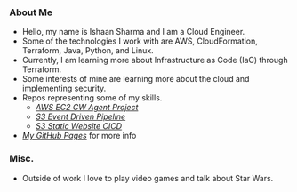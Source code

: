 ### About Me
- Hello, my name is Ishaan Sharma and I am a Cloud Engineer.
- Some of the technologies I work with are AWS, CloudFormation, Terraform, Java, Python, and Linux.
- Currently, I am learning more about Infrastructure as Code (IaC) through Terraform.
- Some interests of mine are learning more about the cloud and implementing security.
- Repos representing some of my skills.
    - [*AWS EC2 CW Agent Project*](https://github.com/Isharma-mi/aws-terra-ec2-cw-agent)
    - [*S3 Event Driven Pipeline*](https://github.com/Isharma-mi/s3-event-driven-pipeline)
    - [*S3 Static Website CICD*](https://github.com/Isharma-mi/s3-static-website-cicd)
- [*My GitHub Pages*](https://isharma-mi.github.io/) for more info
 
### Misc.
- Outside of work I love to play video games and talk about Star Wars.

<!--
**Isharma-mi/isharma-mi** is a ✨ _special_ ✨ repository because its `README.md` (this file) appears on your GitHub profile.

Here are some ideas to get you started:

- 🔭 I’m currently working on ...
- 🌱 I’m currently learning ...
- 👯 I’m looking to collaborate on ...
- 🤔 I’m looking for help with ...
- 💬 Ask me about ...
- 📫 How to reach me: ...
- 😄 Pronouns: ...
- ⚡ Fun fact: ...
-->
